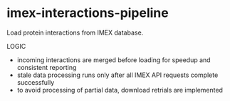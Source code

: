 # imex-interactions-pipeline
Load protein interactions from IMEX database.

LOGIC

- incoming interactions are merged before loading for speedup and consistent reporting
- stale data processing runs only after all IMEX API requests complete successfully
- to avoid processing of partial data, download retrials are implemented
